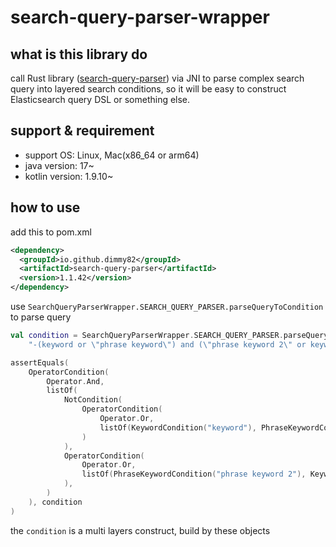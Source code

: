 # search-query-parser-wrapper

## what is this library do

call Rust library ([search-query-parser](https://crates.io/crates/search-query-parser)) via JNI to parse complex search query into layered search conditions, so it will be easy to construct Elasticsearch query DSL or something else.

## support & requirement

* support OS: Linux, Mac(x86_64 or arm64)
* java version: 17~
* kotlin version: 1.9.10~

## how to use

add this to pom.xml

```xml
<dependency>
  <groupId>io.github.dimmy82</groupId>
  <artifactId>search-query-parser</artifactId>
  <version>1.1.42</version>
</dependency>
```

use `SearchQueryParserWrapper.SEARCH_QUERY_PARSER.parseQueryToCondition` to parse query

```kotlin
val condition = SearchQueryParserWrapper.SEARCH_QUERY_PARSER.parseQueryToCondition(
    "-(keyword or \"phrase keyword\") and (\"phrase keyword 2\" or keyword2)")

assertEquals(
    OperatorCondition(
        Operator.And,
        listOf(
            NotCondition(
                OperatorCondition(
                    Operator.Or,
                    listOf(KeywordCondition("keyword"), PhraseKeywordCondition("phrase keyword"))
                )
            ),
            OperatorCondition(
                Operator.Or,
                listOf(PhraseKeywordCondition("phrase keyword 2"), KeywordCondition("keyword2"))
            ),
        )
    ), condition
)
```

the `condition` is a multi layers construct, build by these objects

